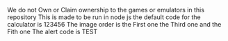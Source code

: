 We do not Own or Claim ownership to the games or emulators in this repository
This is made to be run in node js the default code for the calculator is 123456
The image order is the First one the Third one and the Fith one 
The alert code is TEST
